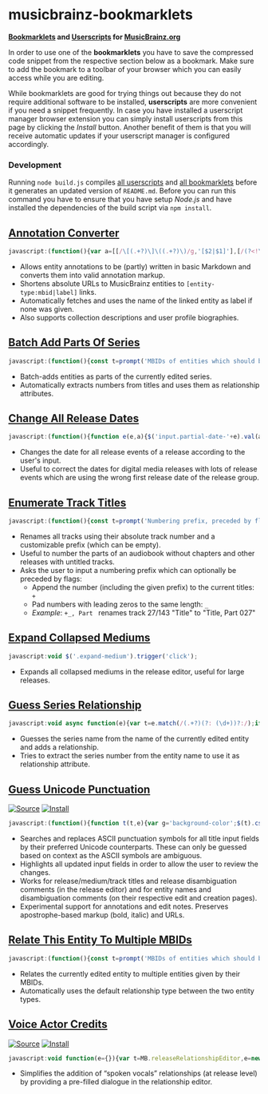 # musicbrainz-bookmarklets

**[Bookmarklets](https://en.wikipedia.org/wiki/Bookmarklet) and [Userscripts](https://en.wikipedia.org/wiki/Userscript) for [MusicBrainz.org](https://musicbrainz.org)**

In order to use one of the **bookmarklets** you have to save the compressed code snippet from the respective section below as a bookmark. Make sure to add the bookmark to a toolbar of your browser which you can easily access while you are editing.

While bookmarklets are good for trying things out because they do not require additional software to be installed, **userscripts** are more convenient if you need a snippet frequently. In case you have installed a userscript manager browser extension you can simply install userscripts from this page by clicking the *Install* button. Another benefit of them is that you will receive automatic updates if your userscript manager is configured accordingly.

### Development

Running `node build.js` compiles [all userscripts](src/userscripts/) and [all bookmarklets](src/bookmarklets/) before it generates an updated version of `README.md`. Before you can run this command you have to ensure that you have setup *Node.js* and have installed the dependencies of the build script via `npm install`.

## [Annotation Converter](src/annotationConverter.js)

```js
javascript:(function(){var a=[[/\[(.+?)\]\((.+?)\)/g,'[$2|$1]'],[/(?<!\[)(https?:\/\/\S+)/g,'[$1]'],[/\[(.+?)(\|.+?)?\]/g,(a,t,e='')=>`[${btoa(t)}${e}]`],[/(__|\*\*)(?=\S)(.+?)(?<=\S)\1/g,"'''$2'''"],[/(_|\*)(?=\S)(.+?)(?<=\S)\1/g,"''$2''"],[/^\# +(.+?)( +\#*)?$/gm,'= $1 ='],[/^\#{2} +(.+?)( +\#*)?$/gm,'== $1 =='],[/^\#{3} +(.+?)( +\#*)?$/gm,'=== $1 ==='],[/^(\d+)\. +/gm,'    $1. '],[/^[-+*] +/gm,'    * '],[/\[([A-Za-z0-9+/=]+)(\|.+?)?\]/g,(a,t,e='')=>`[${atob(t)}${e}]`]];function n(a){return async function(a,t){const e=[];a.replace(t,(a,...t)=>{t=((a,t,e)=>async function(a,t=null){if(a.includes('musicbrainz.org')){const c=new URL(a);var[e,n,r]=c.pathname.match(/^\/(.+?)\/([0-9a-f-]{36})$/)||[];if(e)return t=t||await async function(a){a.pathname='/ws/2'+a.pathname,a.search='?fmt=json';let t=await fetch(a);return t=await t.json(),t.name||t.title}(c),`[${n}:${r}|${t}]`}return function(a,t=null){return t?`[${a}|${t}]`:`[${a}]`}(a,t)}(t,e))(a,...t),e.push(t)});const n=await Promise.all(e);return a.replace(t,()=>n.shift())}(a,/\[(.+?)(?:\|(.+?))?\]/g)}var t=['textarea[name$=text]','textarea[name$=description]','textarea[name$=biography]'].join(),r=a,c='background-color';$(t).css(c,'').each((a,t)=>{let e=t.value;e&&(r.forEach(([a,t])=>{e=e.replace(a,t)}),e!=t.value&&$(t).val(e).trigger('change').css(c,'yellow'))}),$(t).each(async(a,t)=>{var e=await n(t.value);e!=t.value&&$(t).val(e)})})();
```

- Allows entity annotations to be (partly) written in basic Markdown and converts them into valid annotation markup.
- Shortens absolute URLs to MusicBrainz entities to `[entity-type:mbid|label]` links.
- Automatically fetches and uses the name of the linked entity as label if none was given.
- Also supports collection descriptions and user profile biographies.

## [Batch Add Parts Of Series](src/bookmarklets/batchAddPartsOfSeries.js)

```js
javascript:(function(){const t=prompt('MBIDs of entities which should be added as parts of the series:');t&&async function(t){for(var e of t){const o=new MB.entity(await async function(){const t=await fetch(`/ws/js/entity/${e}`);return t.json()}()),i=(a=o,e=void 0,e=MB.sourceRelationshipEditor,new MB.relationshipEditor.UI.AddDialog({viewModel:e,source:e.source,target:a}));(a=o.name.match(/\d+/))&&i.relationship().setAttributes([{type:{gid:'a59c5830-5ec7-38fe-9a21-c7ea54f6650a'},text_value:a[0]}]),i.accept()}var a}(Array.from(t.matchAll(/[0-9a-f-]{36}/gm),t=>t[0]))})();
```

- Batch-adds entities as parts of the currently edited series.
- Automatically extracts numbers from titles and uses them as relationship attributes.

## [Change All Release Dates](src/changeAllReleaseDates.js)

```js
javascript:(function(){function e(e,a){$('input.partial-date-'+e).val(a).trigger('change')}var a,t,n=prompt('Date for all release events (YYYY-MM-DD):');null!==n&&([,a,t,n]=/(\d{4})(?:-(\d{2})(?:-(\d{2}))?)?/.exec(n)||[],t=t,n=n,e('year',a),e('month',t),e('day',n))})();
```

- Changes the date for all release events of a release according to the user's input.
- Useful to correct the dates for digital media releases with lots of release events which are using the wrong first
  release date of the release group.

## [Enumerate Track Titles](src/enumerateTrackTitles.js)

```js
javascript:(function(){const t=prompt('Numbering prefix, preceded by flags:\n+ append to current titles\n_ pad numbers','Part ');if(null!==t){let[,e,n]=t.match(/^([+_]*)(.*)/);e={append:e.includes('+'),padNumbers:e.includes('_')},function(a='',l={}){let e=$('input.track-name');var n=e.length.toString().length;const i=new Intl.NumberFormat('en',{minimumIntegerDigits:n});e.each((e,n)=>{let t=e+1;l.padNumbers&&(t=i.format(t));let r=a+t;l.append&&(r=(n.value+r).replace(/([.!?]),/,'$1')),$(n).val(r)}).trigger('change')}(n,e)}})();
```

- Renames all tracks using their absolute track number and a customizable prefix (which can be empty).
- Useful to number the parts of an audiobook without chapters and other releases with untitled tracks.
- Asks the user to input a numbering prefix which can optionally be preceded by flags:
  - Append the number (including the given prefix) to the current titles: `+`
  - Pad numbers with leading zeros to the same length: `_`
  - *Example*: `+_, Part ` renames track 27/143 "Title" to "Title, Part 027"

## [Expand Collapsed Mediums](src/expandCollapsedMediums.js)

```js
javascript:void $('.expand-medium').trigger('click');
```

- Expands all collapsed mediums in the release editor, useful for large releases.

## [Guess Series Relationship](src/bookmarklets/guessSeriesRelationship.js)

```js
javascript:void async function(e){var t=e.match(/(.+?)(?: (\d+))?:/);if(t){var n=await async function(e){const t=await fetch(`/ws/js/series?q=${encodeURIComponent(e)}`);return t.json()}(t[1]);const o=(e=new MB.entity(n[0]),n=MB.sourceRelationshipEditor,new MB.relationshipEditor.UI.AddDialog({viewModel:n,source:n.source,target:e}));(t=t[2])&&o.relationship().setAttributes([{type:{gid:'a59c5830-5ec7-38fe-9a21-c7ea54f6650a'},text_value:t}]),o.accept()}}(document.querySelector('h1 bdi').textContent);
```

- Guesses the series name from the name of the currently edited entity and adds a relationship.
- Tries to extract the series number from the entity name to use it as relationship attribute.

## [Guess Unicode Punctuation](src/guessUnicodePunctuation.js)

[![Source](https://raw.github.com/jerone/UserScripts/master/_resources/Source-button.png)](dist/guessUnicodePunctuation.user.js)
[![Install](https://raw.github.com/jerone/UserScripts/master/_resources/Install-button.png)](dist/guessUnicodePunctuation.user.js?raw=1)

```js
javascript:(function(){function t(t,e){var g='background-color';$(t).css(g,'').each((t,n)=>{let a=n.value;a&&(e.forEach(([t,n])=>{a=a.replace(t,n)}),a!=n.value&&$(n).val(a).trigger('change').css(g,'yellow'))})}var n=[[/(?<=[^\p{L}\d]|^)"(.+?)"(?=[^\p{L}\d]|$)/gu,'\u201c$1\u201d'],[/(?<=\W|^)'(n)'(?=\W|$)/gi,'\u2019$1\u2019'],[/(?<=[^\p{L}\d]|^)'(.+?)'(?=[^\p{L}\d]|$)/gu,'\u2018$1\u2019'],[/(\d+)"/g,'$1\u2033'],[/(\d+)'(\d+)/g,'$1\u2032$2'],[/'/g,'\u2019'],[/(?<!\.)\.{3}(?!\.)/g,'\u2026'],[/ - /g,' \u2013 '],[/(\d{4})-(\d{2})-(\d{2})(?=\W|$)/g,'$1\u2010$2\u2010$3'],[/(\d{4})-(\d{2})(?=\W|$)/g,'$1\u2010$2'],[/(\d+)-(\d+)/g,'$1\u2013$2'],[/-/g,'\u2010']],a=[[/\[(.+?)(\|.+?)?\]/g,(t,n,a='')=>`[${btoa(n)}${a}]`],[/(?<=\/\/)(\S+)/g,(t,n)=>btoa(n)],[/'''/g,'<b>'],[/''/g,'<i>'],...n,[/<b>/g,"'''"],[/<i>/g,"''"],[/(?<=\/\/)([A-Za-z0-9+/=]+)/g,(t,n)=>atob(n)],[/\[([A-Za-z0-9+/=]+)(\|.+?)?\]/g,(t,n,a='')=>`[${atob(n)}${a}]`]];t(['input#name','input#comment','input.track-name','input[id^=medium-title]','input[name$=name]','input[name$=comment]'].join(),n),t(['#annotation','#edit-note-text','textarea[name$=text]','.edit-note'].join(),a)})();
```

- Searches and replaces ASCII punctuation symbols for all title input fields by their preferred Unicode counterparts.
  These can only be guessed based on context as the ASCII symbols are ambiguous.
- Highlights all updated input fields in order to allow the user to review the changes.
- Works for release/medium/track titles and release disambiguation comments (in the release editor)
  and for entity names and disambiguation comments (on their respective edit and creation pages).
- Experimental support for annotations and edit notes. Preserves apostrophe-based markup (bold, italic) and URLs.

## [Relate This Entity To Multiple MBIDs](src/bookmarklets/relateThisEntityToMultipleMBIDs.js)

```js
javascript:(function(){const t=prompt('MBIDs of entities which should be related to this entity:');t&&async function(t){for(var o of t){var e=new MB.entity(await async function(){const t=await fetch(`/ws/js/entity/${o}`);return t.json()}());const n=(o=e,e=MB.sourceRelationshipEditor,new MB.relationshipEditor.UI.AddDialog({viewModel:e,source:e.source,target:o}));n.accept()}}(Array.from(t.matchAll(/[0-9a-f-]{36}/gm),t=>t[0]))})();
```

- Relates the currently edited entity to multiple entities given by their MBIDs.
- Automatically uses the default relationship type between the two entity types.

## [Voice Actor Credits](src/voiceActorCredits.js)

[![Source](https://raw.github.com/jerone/UserScripts/master/_resources/Source-button.png)](dist/voiceActorCredits.user.js)
[![Install](https://raw.github.com/jerone/UserScripts/master/_resources/Install-button.png)](dist/voiceActorCredits.user.js?raw=1)

```js
javascript:void function(e={}){var t=MB.releaseRelationshipEditor,e=new MB.entity(e,'artist');const i=new MB.relationshipEditor.UI.AddDialog({source:t.source,target:e,viewModel:t}),n=i.relationship();return n.linkTypeID(60),n.entity0_credit(""),n.setAttributes([{type:{gid:'d3a36e62-a7c4-4eb9-839f-adfebe87ac12'},credited_as:""}]),i}().open(document.createEvent('MouseEvent'));
```

- Simplifies the addition of “spoken vocals” relationships (at release level) by providing a pre-filled dialogue in the relationship editor.
